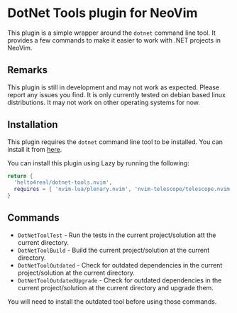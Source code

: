 # DotNet Tools plugin for NeoVim
This plugin is a simple wrapper around the `dotnet` command line tool. It provides a few commands to make it easier to work with .NET projects in NeoVim.
## Remarks
This plugin is still in development and may not work as expected. Please report any issues you find.
It is only currently tested on debian based linux distributions. It may not work on other operating systems for now.

## Installation
This plugin requires the `dotnet` command line tool to be installed. You can install it from [here](https://dotnet.microsoft.com/download).

You can install this plugin using Lazy by running the following:

```lua
return {
  'helto4real/dotnet-tools.nvim',
  requires = { 'nvim-lua/plenary.nvim', 'nvim-telescope/telescope.nvim' }
}
```

## Commands
- `DotNetToolTest` - Run the tests in the current project/solution att the current directory.
- `DotNetToolBuild` - Build the current project/solution at the current directory.
- `DotNetToolOutdated` - Check for outdated dependencies in the current project/solution at the current directory.
- `DotNetToolOutdatedUpgrade` - Check for outdated dependencies in the current project/solution at the current directory and upgrade them.

You will need to install the outdated tool before using those commands.
